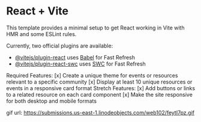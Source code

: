 # React + Vite

This template provides a minimal setup to get React working in Vite with HMR and some ESLint rules.

Currently, two official plugins are available:

- [@vitejs/plugin-react](https://github.com/vitejs/vite-plugin-react/blob/main/packages/plugin-react/README.md) uses [Babel](https://babeljs.io/) for Fast Refresh
- [@vitejs/plugin-react-swc](https://github.com/vitejs/vite-plugin-react-swc) uses [SWC](https://swc.rs/) for Fast Refresh

Required Features:
[x] Create a unique theme for events or resources relevant to a specific community
[x] Display at least 10 unique resources or events in a responsive card format
Stretch Features:
[x] Add buttons or links to a related resource on each card component
[x] Make the site responsive for both desktop and mobile formats

gif url: https://submissions.us-east-1.linodeobjects.com/web102/feytI7pz.gif
